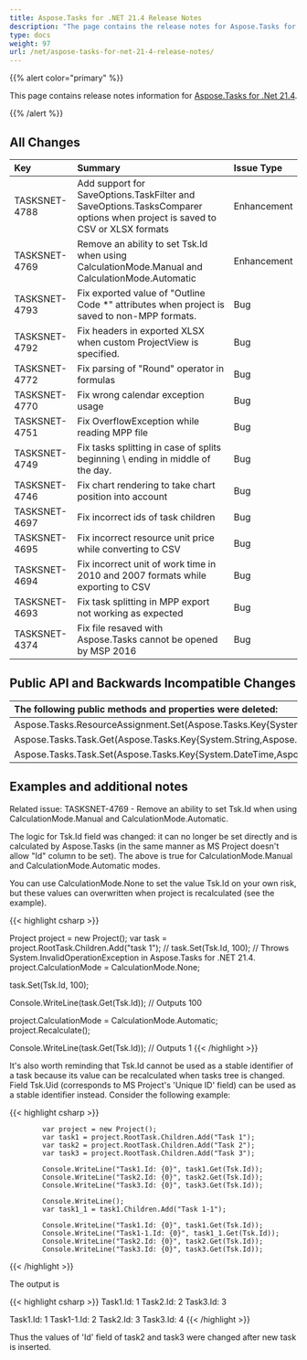 ```yaml
---
title: Aspose.Tasks for .NET 21.4 Release Notes
description: "The page contains the release notes for Aspose.Tasks for .NET 21.4."
type: docs
weight: 97
url: /net/aspose-tasks-for-net-21-4-release-notes/
---
```


{{% alert color="primary" %}}

This page contains release notes information for [Aspose.Tasks for .Net 21.4](https://downloads.aspose.com/tasks/net/new-releases/-aspose.tasks-for-.net-21.4/).

{{% /alert %}}

## **All Changes**
|**Key**|**Summary**|**Issue Type**|
| :- | :- | :- |
| TASKSNET-4788 | Add support for SaveOptions.TaskFilter and SaveOptions.TasksComparer options when project is saved to CSV or XLSX formats | Enhancement |
| TASKSNET-4769 | Remove an ability to set Tsk.Id when using CalculationMode.Manual and CalculationMode.Automatic | Enhancement |
| TASKSNET-4793 | Fix exported value of "Outline Code *" attributes when project is saved to non-MPP formats. | Bug |
| TASKSNET-4792 | Fix headers in exported XLSX when custom ProjectView is specified. | Bug |
| TASKSNET-4772 | Fix parsing of "Round" operator in formulas | Bug |
| TASKSNET-4770 | Fix wrong calendar exception usage | Bug |
| TASKSNET-4751 | Fix OverflowException while reading MPP file | Bug |
| TASKSNET-4749 | Fix tasks splitting in case of splits beginning \ ending in middle of the day. | Bug |
| TASKSNET-4746 | Fix chart rendering to take chart position into account | Bug |
| TASKSNET-4697 | Fix incorrect ids of task children | Bug |
| TASKSNET-4695 | Fix incorrect resource unit price while converting to CSV | Bug |
| TASKSNET-4694 | Fix incorrect unit of work time in 2010 and 2007 formats while exporting to CSV | Bug |
| TASKSNET-4693 | Fix task splitting in MPP export not working as expected | Bug |
| TASKSNET-4374 | Fix file resaved with Aspose.Tasks cannot be opened by MSP 2016 | Bug |

## **Public API and Backwards Incompatible Changes**
|**The following public methods and properties were deleted:**|**Description**|
| :- | :- |
| Aspose.Tasks.ResourceAssignment.Set(Aspose.Tasks.Key{System.DateTime,Aspose.Tasks.AsnKey},System.DateTime) |  |
| Aspose.Tasks.Task.Get(Aspose.Tasks.Key{System.String,Aspose.Tasks.TaskKey}) |  |
| Aspose.Tasks.Task.Set(Aspose.Tasks.Key{System.DateTime,Aspose.Tasks.TaskKey},System.DateTime) |  |

## **Examples and additional notes**

Related issue: TASKSNET-4769 - Remove an ability to set Tsk.Id when using CalculationMode.Manual and CalculationMode.Automatic.

The logic for Tsk.Id field was changed: it can no longer be set directly and is calculated by Aspose.Tasks (in the same manner as MS Project doesn't allow "Id" column to be set).
The above is true for CalculationMode.Manual and CalculationMode.Automatic modes.

You can use CalculationMode.None to set the value Tsk.Id on your own risk, but these values can overwritten when project is recalculated (see the example).

{{< highlight csharp >}}

Project project = new Project();
var task = project.RootTask.Children.Add("task 1");
// task.Set(Tsk.Id, 100); // Throws System.InvalidOperationException in Aspose.Tasks for .NET 21.4.
project.CalculationMode = CalculationMode.None;

task.Set(Tsk.Id, 100);

Console.WriteLine(task.Get(Tsk.Id)); // Outputs 100

project.CalculationMode = CalculationMode.Automatic;
project.Recalculate();

Console.WriteLine(task.Get(Tsk.Id)); // Outputs 1
{{< /highlight >}}

It's also worth reminding that Tsk.Id cannot be used as a stable identifier of a task because its value can be recalculated when tasks tree is changed.
Field Tsk.Uid (corresponds to MS Project's 'Unique ID' field) can be used as a stable identifier instead.
Consider the following example:

{{< highlight csharp >}}

            var project = new Project();
            var task1 = project.RootTask.Children.Add("Task 1");
            var task2 = project.RootTask.Children.Add("Task 2");
            var task3 = project.RootTask.Children.Add("Task 3");

            Console.WriteLine("Task1.Id: {0}", task1.Get(Tsk.Id));
            Console.WriteLine("Task2.Id: {0}", task2.Get(Tsk.Id));
            Console.WriteLine("Task3.Id: {0}", task3.Get(Tsk.Id));

            Console.WriteLine();
            var task1_1 = task1.Children.Add("Task 1-1");

            Console.WriteLine("Task1.Id: {0}", task1.Get(Tsk.Id));
            Console.WriteLine("Task1-1.Id: {0}", task1_1.Get(Tsk.Id));
            Console.WriteLine("Task2.Id: {0}", task2.Get(Tsk.Id));
            Console.WriteLine("Task3.Id: {0}", task3.Get(Tsk.Id));

{{< /highlight >}}

The output is 

{{< highlight csharp >}}
Task1.Id: 1
Task2.Id: 2
Task3.Id: 3

Task1.Id: 1
Task1-1.Id: 2
Task2.Id: 3
Task3.Id: 4
{{< /highlight >}}

Thus the values of 'Id' field of task2 and task3 were changed after new task is inserted.